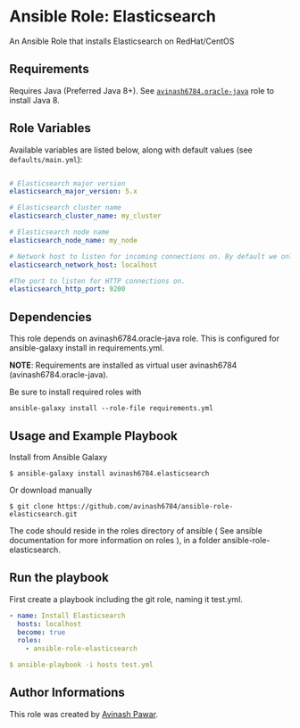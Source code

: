 # Ansible Role: Elasticsearch
An Ansible Role that installs Elasticsearch on RedHat/CentOS

## Requirements

Requires Java (Preferred Java 8+). See [`avinash6784.oracle-java`](https://github.com/avinash6784/ansible-oracle-java) role to install Java 8.

## Role Variables
Available variables are listed below, along with default values (see `defaults/main.yml`):
```yml

# Elasticsearch major version
elasticsearch_major_version: 5.x

# Elasticsearch cluster name
elasticsearch_cluster_name: my_cluster

# Elasticsearch node name
elasticsearch_node_name: my_node

# Network host to listen for incoming connections on. By default we only listen on the localhost interface. Change this to the IP address to listen on a specific interface, or 0.0.0.0 to listen on all interfaces.
elasticsearch_network_host: localhost

#The port to listen for HTTP connections on.
elasticsearch_http_port: 9200
```

## Dependencies

This role depends on avinash6784.oracle-java role. This is configured for ansible-galaxy install in requirements.yml.

**NOTE**: Requirements are installed as virtual user avinash6784 (avinash6784.oracle-java).

Be sure to install required roles with
```
ansible-galaxy install --role-file requirements.yml
```

## Usage and Example Playbook

Install from Ansible Galaxy
```
$ ansible-galaxy install avinash6784.elasticsearch
```
Or download manually
```
$ git clone https://github.com/avinash6784/ansible-role-elasticsearch.git
```
The code should reside in the roles directory of ansible ( See ansible documentation for more information on roles ), in a folder ansible-role-elasticsearch.

## Run the playbook

First create a playbook including the git role, naming it test.yml.
```yml
- name: Install Elasticsearch
  hosts: localhost
  become: true
  roles:
    - ansible-role-elasticsearch

$ ansible-playbook -i hosts test.yml
```

## Author Informations

This role was created by [Avinash Pawar](http://devopstechie.com).

